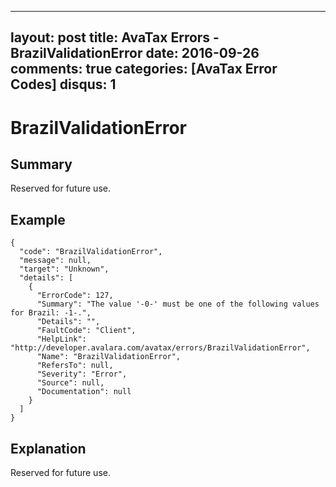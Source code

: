 
---
layout: post
title: AvaTax Errors - BrazilValidationError
date: 2016-09-26
comments: true
categories: [AvaTax Error Codes]
disqus: 1
---

# BrazilValidationError

## Summary

Reserved for future use.

## Example

    {
      "code": "BrazilValidationError",
      "message": null,
      "target": "Unknown",
      "details": [
        {
          "ErrorCode": 127,
          "Summary": "The value '-0-' must be one of the following values for Brazil: -1-.",
          "Details": "",
          "FaultCode": "Client",
          "HelpLink": "http://developer.avalara.com/avatax/errors/BrazilValidationError",
          "Name": "BrazilValidationError",
          "RefersTo": null,
          "Severity": "Error",
          "Source": null,
          "Documentation": null
        }
      ]
    }

## Explanation

Reserved for future use.